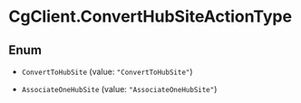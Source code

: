 # CgClient.ConvertHubSiteActionType

## Enum


* `ConvertToHubSite` (value: `"ConvertToHubSite"`)

* `AssociateOneHubSite` (value: `"AssociateOneHubSite"`)


